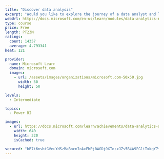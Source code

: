 ```yaml
---
title: "Discover data analysis"
excerpt: "Would you like to explore the journey of a data analyst and learn how a data analyst tells a story with data? In this module, you will explore the different roles in data and learn the different tasks of a data analyst."
webUrl: https://docs.microsoft.com/en-us/learn/modules/data-analytics-microsoft/
type: course
price: Free
length: PT23M
ratings:
  count: 14357
  average: 4.793341
heat: 121

provider:
  name: Microsoft Learn
  domain: microsoft.com
  images:
    - url: /assets/images/organizations/microsoft.com-50x50.jpg
      width: 50
      height: 50

levels:
  - Intermediate

topics:
  - Power BI

images:
  - url: https://docs.microsoft.com/learn/achievements/data-analytics-and-microsoft-social.png
    width: 640
    height: 320
    isCached: true

secured: "bB7i6nsbtGVeuYdSzMaBocn7oAxFhPj0AGDjOXTozxJZs5B4A9FG1iTxkgY7+x71m54ziC7a6RuaFk9buVUj9UlJd+UECMZCb83BoQOZ39ifq6OM5poRRXcQK4k1uixEv0LA/Y4ASotQR/gXUtyElncYQrFEuDKYjIEFTCD14Cvw4Y1ZP/SbqdBV7pzUqeAJ0x38nMFQWWdIpEmDBPlmghQTsBiOMtfFHUoMfYhYZdR86Or3mrZf4uvXJIBb7IF9PsjJErDDLN0YjnOH0zb9iIsvDyGII370sGYgsRE9VxylUePOieIRVo82h5NZRxSjkw96vgnSz3g73b3X1XTXtPfZxWcQYyCTuHB7nbeEEP7yFJuV1BQgEBhYuD5laPaUh5riwJjH9a5ZdgJBbgfrS5CuqMHlwLbbmszo97Ohki3kM6lZ3Pxoa9iFfmvXBV6O;nz7PqRjINO+VqXGHYqqMSw=="
---
```


